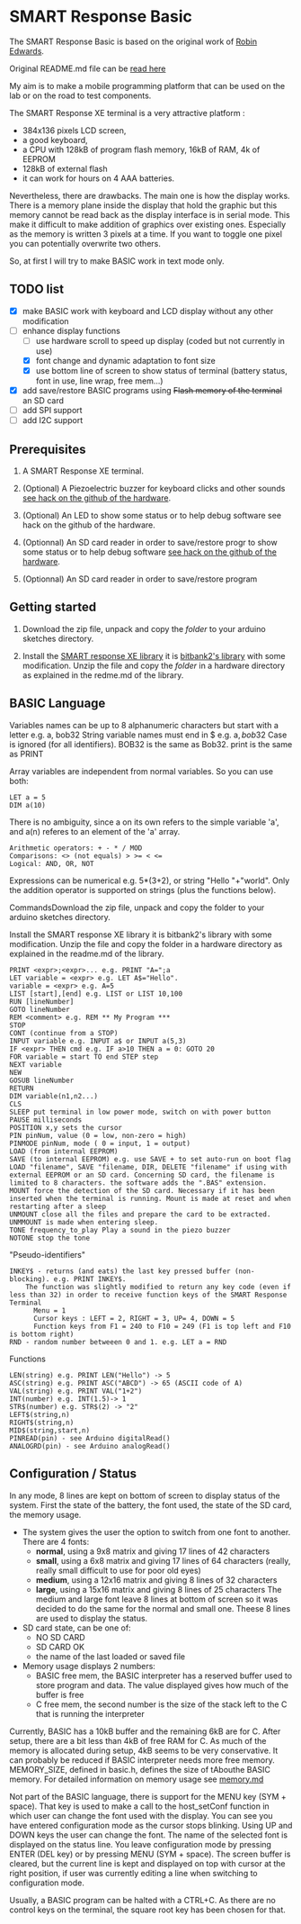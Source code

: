 SMART Response Basic
=============

The SMART Response Basic is based on the original work of [Robin Edwards](https://github.com/robinhedwards/ArduinoBASIC).

Original README.md file can be [read here](README_original.md)

My aim is to make a mobile programming platform that can be used on the lab or on the road to test components.

The SMART Response XE terminal is a very attractive platform :
* 384x136 pixels LCD screen,
* a good keyboard,
* a CPU with 128kB of program flash memory, 16kB of RAM, 4k of EEPROM
* 128kB of external flash
* it can work for hours on 4 AAA batteries.

Nevertheless, there are drawbacks. The main one is how the display works. There is a memory plane inside the display that hold the graphic but this memory cannot be read back as the display interface is in serial mode. This make it difficult to make addition of graphics over existing ones. Especially as the memory is written 3 pixels at a time. If you want to toggle one pixel you can potentially overwrite two others.

So, at first I will try to make BASIC work in text mode only.

TODO list
----------
- [x] make BASIC work with keyboard and LCD display without any other modification
- [ ] enhance display functions
  - [ ] use hardware scroll to speed up display (coded but not currently in use)
  - [x] font change and dynamic adaptation to font size
  - [x] use bottom line of screen to show status of terminal (battery status, font in use, line wrap, free mem...)
- [x] add save/restore BASIC programs using ~~Flash memory of the terminal~~ an SD card
- [ ] add SPI support
- [ ] add I2C support

Prerequisites
-------------
1. A SMART Response XE terminal.

2. (Optional) A Piezoelectric buzzer for keyboard clicks and other sounds [see hack on the github of the hardware](https://github.com/fdufnews/SMART-Response-XE-schematics).

3. (Optional) An LED to show some status or to help debug software see hack on the github of the hardware.

4. (Optionnal) An SD card reader in order to save/restore progr to show some status or to help debug software [see hack on the github of the hardware](https://github.com/fdufnews/SMART-Response-XE-schematics).

5. (Optionnal) An SD card reader in order to save/restore program

   

Getting started
-------------

1. Download the zip file, unpack and copy the *folder* to your arduino sketches directory.

2. Install the [SMART response XE library](https://github.com/fdufnews/SMART-Response-XE-Low_level) it is [bitbank2's library](https://github.com/bitbank2/SmartResponseXE) with some modification. Unzip the file and copy the *folder* in a hardware directory as explained in the redme.md of the library.


BASIC Language
--------------
Variables names can be up to 8 alphanumeric characters but start with a letter e.g. a, bob32
String variable names must end in $ e.g. a$, bob32$
Case is ignored (for all identifiers). BOB32 is the same as Bob32. print is the same as PRINT

Array variables are independent from normal variables. So you can use both:
```
LET a = 5
DIM a(10)
```
There is no ambiguity, since a on its own refers to the simple variable 'a', and a(n) referes to an element of the 'a' array.

```
Arithmetic operators: + - * / MOD
Comparisons: <> (not equals) > >= < <=
Logical: AND, OR, NOT
```

Expressions can be numerical e.g. 5*(3+2), or string "Hello "+"world".
Only the addition operator is supported on strings (plus the functions below).

CommandsDownload the zip file, unpack and copy the folder to your arduino sketches directory.

Install the SMART response XE library it is bitbank2's library with some modification. Unzip the file and copy the folder in a hardware directory as explained in the readme.md of the library.

```
PRINT <expr>;<expr>... e.g. PRINT "A=";a
LET variable = <expr> e.g. LET A$="Hello".
variable = <expr> e.g. A=5
LIST [start],[end] e.g. LIST or LIST 10,100
RUN [lineNumber]
GOTO lineNumber
REM <comment> e.g. REM ** My Program ***
STOP
CONT (continue from a STOP)
INPUT variable e.g. INPUT a$ or INPUT a(5,3)
IF <expr> THEN cmd e.g. IF a>10 THEN a = 0: GOTO 20
FOR variable = start TO end STEP step
NEXT variable
NEW
GOSUB lineNumber
RETURN
DIM variable(n1,n2...)
CLS
SLEEP put terminal in low power mode, switch on with power button
PAUSE milliseconds
POSITION x,y sets the cursor
PIN pinNum, value (0 = low, non-zero = high)
PINMODE pinNum, mode ( 0 = input, 1 = output)
LOAD (from internal EEPROM)
SAVE (to internal EEPROM) e.g. use SAVE + to set auto-run on boot flag
LOAD "filename", SAVE "filename, DIR, DELETE "filename" if using with external EEPROM or an SD card. Concerning SD card, the filename is limited to 8 characters. the software adds the ".BAS" extension.
MOUNT force the detection of the SD card. Necessary if it has been inserted when the terminal is running. Mount is made at reset and when restarting after a sleep
UNMOUNT close all the files and prepare the card to be extracted. UNMMOUNT is made when entering sleep.
TONE frequency_to_play Play a sound in the piezo buzzer
NOTONE stop the tone
```

"Pseudo-identifiers"
```
INKEY$ - returns (and eats) the last key pressed buffer (non-blocking). e.g. PRINT INKEY$.
    The function was slightly modified to return any key code (even if less than 32) in order to receive function keys of the SMART Response Terminal
      Menu = 1
      Cursor keys : LEFT = 2, RIGHT = 3, UP= 4, DOWN = 5
      Function keys from F1 = 240 to F10 = 249 (F1 is top left and F10 is bottom right)
RND - random number betweeen 0 and 1. e.g. LET a = RND
```

Functions
```
LEN(string) e.g. PRINT LEN("Hello") -> 5
ASC(string) e.g. PRINT ASC("ABCD") -> 65 (ASCII code of A)
VAL(string) e.g. PRINT VAL("1+2")
INT(number) e.g. INT(1.5)-> 1
STR$(number) e.g. STR$(2) -> "2"
LEFT$(string,n)
RIGHT$(string,n)
MID$(string,start,n)
PINREAD(pin) - see Arduino digitalRead()
ANALOGRD(pin) - see Arduino analogRead()
```

Configuration / Status
-------------
In any mode, 8 lines are kept on bottom of screen to display status of the system.
First the state of the battery, the font used, the state of the SD card, the memory usage.

* The system gives the user the option to switch from one font to another. There are 4 fonts:
  * **normal**, using a 9x8 matrix and giving 17 lines of 42 characters
  * **small**, using a 6x8 matrix and giving 17 lines of 64 characters (really, really small difficult to use for poor old eyes)
  * **medium**, using a 12x16 matrix and giving 8 lines of 32 characters
  * **large**, using a 15x16 matrix and giving 8 lines of 25 characters
The medium and large font leave 8 lines at bottom of screen so it was decided to do the same for the normal and small one. Theese 8 lines are used to display the status.
* SD card state, can be one of:
  * NO SD CARD
  * SD CARD OK
  * the name of the last loaded or saved file 
* Memory usage displays 2 numbers:
  * BASIC free mem, the BASIC interpreter has a reserved buffer used to store program and data. The value displayed gives how much of the buffer is free
  * C free mem, the second number is the size of the stack left to the C that is running the interpreter

Currently, BASIC has a 10kB buffer and the remaining 6kB are for C. After setup, there are a bit less than 4kB of free RAM for C. As much of the memory is allocated during setup, 4kB seems to be very conservative. It can probably be reduced if BASIC interpreter needs more free memory. MEMORY_SIZE, defined in basic.h, defines the size of tAbouthe BASIC memory. For detailed information on memory usage see [memory.md](memory.md)

Not part of the BASIC language, there is support for the MENU key (SYM + space).
That key is used to make a call to the host_setConf function in which user can change the font used with the display.
You can see you have entered configuration mode as the cursor stops blinking. Using UP and DOWN keys the user can change the font. The name of the selected font is displayed on the status line.
You leave configuration mode by pressing ENTER (DEL key) or by pressing MENU (SYM + space).
The screen buffer is cleared, but the current line is kept and displayed on top with cursor at the right position, if user was currently editing a line when switching to configuration mode.

Usually, a BASIC program can be halted with a CTRL+C. As there are no control keys on the terminal, the square root key has been chosen for that.
